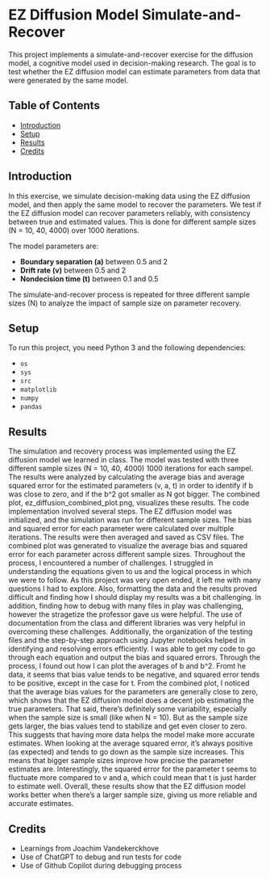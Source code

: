# EZ Diffusion Model Simulate-and-Recover

This project implements a simulate-and-recover exercise for the diffusion model, a cognitive model used in decision-making research. The goal is to test whether the EZ diffusion model can estimate parameters from data that were generated by the same model. 

## Table of Contents
- [Introduction](#introduction)
- [Setup](#setup)
- [Results](#results)
- [Credits](#credits)

## Introduction
In this exercise, we simulate decision-making data using the EZ diffusion model, and then apply the same model to recover the parameters. We test if the EZ diffusion model can recover parameters reliably, with consistency between true and estimated values. This is done for different sample sizes (N = 10, 40, 4000) over 1000 iterations.

The model parameters are:
- **Boundary separation (a)** between 0.5 and 2
- **Drift rate (v)** between 0.5 and 2
- **Nondecision time (t)** between 0.1 and 0.5

The simulate-and-recover process is repeated for three different sample sizes (N) to analyze the impact of sample size on parameter recovery.

## Setup
To run this project, you need Python 3 and the following dependencies:
- `os`
- `sys`
- `src`
- `matplotlib`
- `numpy`
- `pandas`

## Results
The simulation and recovery process was implemented using the EZ diffusion model we learned in class. The model was tested with three different sample sizes (N = 10, 40, 4000) 1000 iterations for each sampel. The results were analyzed by calculating the average bias and average squared error for the estimated parameters (v, a, t) in order to identify if b was close to zero, and if the b^2 got smaller as N got bigger. The combined plot, ez_diffusion_combined_plot.png, visualizes these results.
The code implementation involved several steps. The EZ diffusion model was initialized, and the simulation was run for different sample sizes. The bias and squared error for each parameter were calculated over multiple iterations. The results were then averaged and saved as CSV files. The combined plot was generated to visualize the average bias and squared error for each parameter across different sample sizes.
Throughout the process, I encountered a number of challenges. I struggled in understanding the equations given to us and the logical process in which we were to follow. As this project was very open ended, it left me with many questions I had to explore. Also, formatting the data and the results proved difficult and finding how I should display my results was a bit challenging. In addition, finding how to debug with many files in play was challenging, however the stragetize the professor gave us were helpful. The use of documentation from the class and different libraries was very helpful in overcoming these challenges. Additionally, the organization of the testing files and the step-by-step approach using Jupyter notebooks helped in identifying and resolving errors efficiently.
I was able to get my code to go through each equation and output the bias and squared errors. Through the process, I found out how I can plot the averages of b and b^2. Fromt he data, it seems that bias value tends to be negative, and squared error tends to be positive, except in the case for t.
From the combined plot, I noticed that the average bias values for the parameters are generally close to zero, which shows that the EZ diffusion model does a decent job estimating the true parameters. That said, there’s definitely some variability, especially when the sample size is small (like when N = 10). But as the sample size gets larger, the bias values tend to stabilize and get even closer to zero. This suggests that having more data helps the model make more accurate estimates.
When looking at the average squared error, it’s always positive (as expected) and tends to go down as the sample size increases. This means that bigger sample sizes improve how precise the parameter estimates are. Interestingly, the squared error for the parameter t seems to fluctuate more compared to v and a, which could mean that t is just harder to estimate well. Overall, these results show that the EZ diffusion model works better when there’s a larger sample size, giving us more reliable and accurate estimates.

## Credits
- Learnings from Joachim Vandekerckhove
- Use of ChatGPT to debug and run tests for code
- Use of Github Copilot during debugging process
